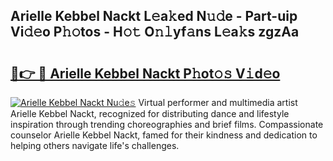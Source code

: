 ## Arielle Kebbel Nackt L𝚎a𝚔ed N𝚞𝚍e - Part-uip Vi𝚍𝚎o P𝚑𝚘tos - H𝚘𝚝 O𝚗𝚕yf𝚊ns L𝚎a𝚔s zgzAa

# <h2><a href="http://kfcax6.oniu.top/?m=Arielle+Kebbel+Nackt">🔗👉 🔴 Arielle Kebbel Nackt P𝚑ot𝚘𝚜 V𝚒d𝚎o</a></h2>

[![Arielle Kebbel Nackt Nu𝚍e𝚜](https://i.imgur.com/0qMVB7G.gif)](http://kfcax6.oniu.top/?m=Arielle+Kebbel+Nackt)
Virtual performer and multimedia artist Arielle Kebbel Nackt, recognized for distributing dance and lifestyle inspiration through trending choreographies and brief films. Compassionate counselor Arielle Kebbel Nackt, famed for their kindness and dedication to helping others navigate life's challenges.  
